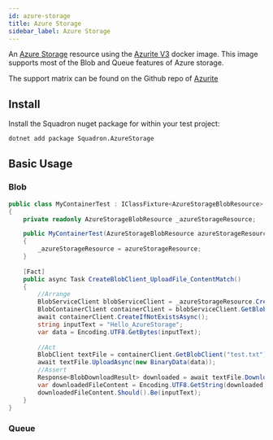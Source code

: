 ```yaml
---
id: azure-storage
title: Azure Storage
sidebar_label: Azure Storage
---
```


An [Azure Storage](https://azure.microsoft.com/en-us/services/storage/) resource using the [Azurite V3](https://github.com/Azure/Azurite) docker image.
This image supports most of the Blob and Queue features of Azure storage.

The support matrix can be found on the Github repo of [Azurite](https://github.com/Azure/Azurite)

## Install

Install the Squadron nuget package for within your test project:

```bash
dotnet add package Squadron.AzureStorage
```

## Basic Usage

### Blob

```csharp
public class MyContainerTest : IClassFixture<AzureStorageBlobResource>
{
    private readonly AzureStorageBlobResource _azureStorageResource;

    public MyContainerTest(AzureStorageBlobResource azureStorageResource)
    {
        _azureStorageResource = azureStorageResource;
    }
    
    [Fact]
    public async Task CreateBlobClient_UploadFile_ContentMatch()
    {
        //Arrange
        BlobServiceClient blobServiceClient = _azureStorageResource.CreateBlobServiceClient();
        BlobContainerClient containerClient = blobServiceClient.GetBlobContainerClient("foo");
        await containerClient.CreateIfNotExistsAsync();
        string inputText = "Hello_AzureStorage";
        var data = Encoding.UTF8.GetBytes(inputText);
       
        //Act
        BlobClient textFile = containerClient.GetBlobClient("test.txt");
        await textFile.UploadAsync(new BinaryData(data));
        //Assert
        Response<BlobDownloadResult> downloaded = await textFile.DownloadContentAsync();
        var downloadedFileContent = Encoding.UTF8.GetString(downloaded.Value.Content.ToArray());
        downloadedFileContent.Should().Be(inputText);
    }
}
```

### Queue
